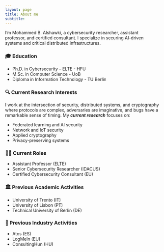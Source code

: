 ```yaml
---
layout: page
title: About me
subtitle: 
---
```


I’m Mohammed B. Alshawki, a cybersecurity researcher, assistant professor, and certified consultant. I specialize in securing AI-driven systems and critical distributed infrastructures.

### 🎓 Education
- Ph.D. in Cybersecurity – ELTE - HFU 
- M.Sc. in Computer Science - UoB
- Diploma in Information Technology - TU Berlin

### 🔍 Current Research Interests
I work at the intersection of security, distributed systems, and cryptography where protocols are complex, adversaries are imaginative, and bugs have a remarkable sense of timing. My ***current research*** focuses on:
- Federated learning and AI security
- Network and IoT security
- Applied cryptography
- Privacy-preserving systems

### 🧑‍🏫 Current Roles
- Assistant Professor (ELTE)
- Senior Cybersecurity Researcher (IDACUS)
- Certified Cybersecurity Consultant (EU)

### 🏛️ Previous Academic Activities
- University of Trento (IT)
- University of Lisbon (PT)
- Technical University of Berlin (DE)

### 🔗 Previous Industry Activities
- Atos (ES)
- LogMeIn (EU)
- ConsultingHun (HU)